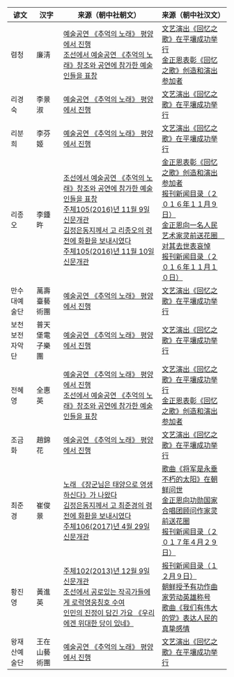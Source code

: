 |谚文|汉字|来源（朝中社朝文）|来源（朝中社汉文）|
|-|-|-|-|
|렴청|廉淸|[예술공연 《추억의 노래》 평양에서 진행](http://www.kcna.kp/kp/article/q/35c1a571647217428c345bfb333c3a1d.kcmsf)<br>[조선에서 예술공연 《추억의 노래》창조와 공연에 참가한 예술인들을 표창](http://www.kcna.kp/kp/article/q/7e83c826758109f412d2080d296bb2c3.kcmsf)|[文艺演出《回忆之歌》在平壤成功举行](http://www.kcna.kp/cn/article/q/35c1a571647217428c345bfb333c3a1d.kcmsf)<br>[金正恩表彰《回忆之歌》创造和演出参加者](http://www.kcna.kp/cn/article/q/7e83c826758109f412d2080d296bb2c3.kcmsf)|
|리경숙|李景淑|[예술공연 《추억의 노래》 평양에서 진행](http://www.kcna.kp/kp/article/q/35c1a571647217428c345bfb333c3a1d.kcmsf)|[文艺演出《回忆之歌》在平壤成功举行](http://www.kcna.kp/cn/article/q/35c1a571647217428c345bfb333c3a1d.kcmsf)|
|리분희|李芬姬|[예술공연 《추억의 노래》 평양에서 진행](http://www.kcna.kp/kp/article/q/35c1a571647217428c345bfb333c3a1d.kcmsf)|[文艺演出《回忆之歌》在平壤成功举行](http://www.kcna.kp/cn/article/q/35c1a571647217428c345bfb333c3a1d.kcmsf)|
|리종오|李鍾旿|[조선에서 예술공연 《추억의 노래》창조와 공연에 참가한 예술인들을 표창](http://www.kcna.kp/kp/article/q/7e83c826758109f412d2080d296bb2c3.kcmsf)<br>[주체105(2016)년 11월 9일 신문개관](http://www.kcna.kp/kp/article/q/5f38e64ab6d399c84087872608dd2858.kcmsf)<br>[김정은동지께서 고 리종오의 령전에 화환을 보내시였다](http://www.kcna.kp/kp/article/q/e620e25d48f136e36037d91a3f1bc591.kcmsf)<br>[주체105(2016)년 11월 10일 신문개관](http://www.kcna.kp/kp/article/q/d27c8da65723ce948fb143b9bedb55fe.kcmsf)|[金正恩表彰《回忆之歌》创造和演出参加者](http://www.kcna.kp/cn/article/q/7e83c826758109f412d2080d296bb2c3.kcmsf)<br>[报刊新闻目录（２０１６年１１月９日）](http://www.kcna.kp/cn/article/q/5f38e64ab6d399c84087872608dd2858.kcmsf)<br>[金正恩向一名人民艺术家灵前送花圈　对其去世表哀悼](http://www.kcna.kp/cn/article/q/e620e25d48f136e36037d91a3f1bc591.kcmsf)<br>[报刊新闻目录（２０１６年１１月１０日）](http://www.kcna.kp/cn/article/q/d27c8da65723ce948fb143b9bedb55fe.kcmsf)|
|만수대예술단|萬壽臺藝術團|[예술공연 《추억의 노래》 평양에서 진행](http://www.kcna.kp/kp/article/q/35c1a571647217428c345bfb333c3a1d.kcmsf)|[文艺演出《回忆之歌》在平壤成功举行](http://www.kcna.kp/cn/article/q/35c1a571647217428c345bfb333c3a1d.kcmsf)|
|보천보전자악단|普天堡電子樂團|[예술공연 《추억의 노래》 평양에서 진행](http://www.kcna.kp/kp/article/q/35c1a571647217428c345bfb333c3a1d.kcmsf)|[文艺演出《回忆之歌》在平壤成功举行](http://www.kcna.kp/cn/article/q/35c1a571647217428c345bfb333c3a1d.kcmsf)|
|전혜영|全惠英|[예술공연 《추억의 노래》 평양에서 진행](http://www.kcna.kp/kp/article/q/35c1a571647217428c345bfb333c3a1d.kcmsf)<br>[조선에서 예술공연 《추억의 노래》창조와 공연에 참가한 예술인들을 표창](http://www.kcna.kp/kp/article/q/7e83c826758109f412d2080d296bb2c3.kcmsf)|[文艺演出《回忆之歌》在平壤成功举行](http://www.kcna.kp/cn/article/q/35c1a571647217428c345bfb333c3a1d.kcmsf)<br>[金正恩表彰《回忆之歌》创造和演出参加者](http://www.kcna.kp/cn/article/q/7e83c826758109f412d2080d296bb2c3.kcmsf)|
|조금화|趙錦花|[예술공연 《추억의 노래》 평양에서 진행](http://www.kcna.kp/kp/article/q/35c1a571647217428c345bfb333c3a1d.kcmsf)|[文艺演出《回忆之歌》在平壤成功举行](http://www.kcna.kp/cn/article/q/35c1a571647217428c345bfb333c3a1d.kcmsf)|
|최준경|崔俊景|[노래 《장군님은 태양으로 영생하신다》가 나왔다](https://web.archive.org/web/20141011211855/http://www.kcna.co.jp/calendar/2012/01/01-15/2012-0115-025.html)<br>[김정은동지께서 고 최준경의 령전에 화환을 보내시였다](http://www.kcna.kp/kp/article/q/87dc134a9fe8c2915a2e57888b44f79b.kcmsf)<br>[주체106(2017)년 4월 29일 신문개관](http://www.kcna.kp/kp/article/q/16ba85c7199e6a9ce75d3201e3046cd9.kcmsf)|[歌曲《将军是永垂不朽的太阳》在朝鲜问世](https://web.archive.org/web/20220205125042/blog.sina.com.cn/s/blog_4cc04fe10100xujf.html)<br>[金正恩向功勋国家合唱团顾问作家灵前送花圈](http://www.kcna.kp/cn/article/q/87dc134a9fe8c2915a2e57888b44f79b.kcmsf)<br>[报刊新闻目录（２０１７年４月２９日）](http://www.kcna.kp/cn/article/q/16ba85c7199e6a9ce75d3201e3046cd9.kcmsf)|
|황진영|黃進英|[주체102(2013)년 12월 9일 신문개관](http://www.kcna.kp/kp/article/q/3db815c4643973712ffbd269ce14d424.kcmsf)<br>[조선에서 공로있는 작곡가들에게 로력영웅칭호 수여](http://www.kcna.kp/kp/article/q/e5f77ff72d875bda1bb24224083e0466.kcmsf)<br>[인민의 진정이 담긴 가요 《우리에겐 위대한 당이 있네》](http://www.kcna.kp/kp/article/q/5cd856f3fc7047b49922ec9c4947be13.kcmsf)|[报刊新闻目录（１２月９日）](http://www.kcna.kp/cn/article/q/3db815c4643973712ffbd269ce14d424.kcmsf)<br>[朝鲜授予有功作曲家劳动英雄称号](http://www.kcna.kp/cn/article/q/e5f77ff72d875bda1bb24224083e0466.kcmsf)<br>[歌曲《我们有伟大的党》表达人民的真挚感情](http://www.kcna.kp/cn/article/q/5cd856f3fc7047b49922ec9c4947be13.kcmsf)|
|왕재산예술단|王在山藝術團|[예술공연 《추억의 노래》 평양에서 진행](http://www.kcna.kp/kp/article/q/35c1a571647217428c345bfb333c3a1d.kcmsf)|[文艺演出《回忆之歌》在平壤成功举行](http://www.kcna.kp/cn/article/q/35c1a571647217428c345bfb333c3a1d.kcmsf)|
